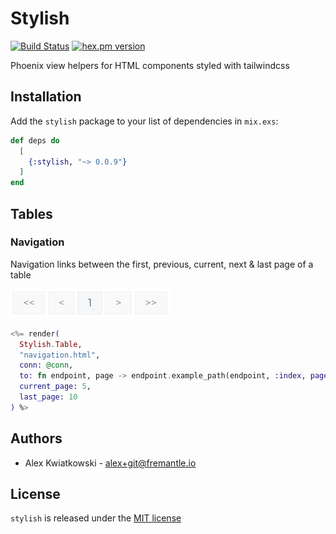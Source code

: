 # Stylish
[![Build Status](https://github.com/fremantle-industries/stylish/workflows/test/badge.svg?branch=main)](https://github.com/fremantle-industries/stylish/actions?query=workflow%3Atest)
[![hex.pm version](https://img.shields.io/hexpm/v/stylish.svg?style=flat)](https://hex.pm/packages/stylish)

Phoenix view helpers for HTML components styled with tailwindcss

## Installation

Add the `stylish` package to your list of dependencies in `mix.exs`:

```elixir
def deps do
  [
    {:stylish, "~> 0.0.9"}
  ]
end
```

## Tables

### Navigation

Navigation links between the first, previous, current, next & last page of a table

![table navigation](./docs/table-nav.png)

```elixir
<%= render(
  Stylish.Table,
  "navigation.html",
  conn: @conn,
  to: fn endpoint, page -> endpoint.example_path(endpoint, :index, page: page) end,
  current_page: 5,
  last_page: 10
) %>

```

## Authors

- Alex Kwiatkowski - alex+git@fremantle.io

## License

`stylish` is released under the [MIT license](./LICENSE)
